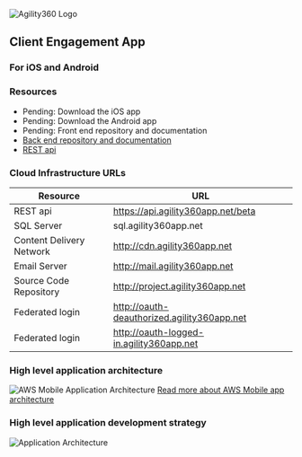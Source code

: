 ![Agility360 Logo](https://raw.githubusercontent.com/Agility360/CEA/master/assets/logo/logo7868398_sm.png "Agility360 Logo")
## Client Engagement App
### For iOS and Android

### Resources
 - Pending: Download the iOS app
 - Pending: Download the Android app
 - Pending: Front end repository and documentation
 - [Back end repository and documentation](https://github.com/Agility360/CEA/tree/master/backend)
 - [REST api](https://hqctqkd7xc.execute-api.us-east-1.amazonaws.com/beta)

### Cloud Infrastructure URLs

| Resource  | URL |
| ------------- | ------------- |
| REST api  | https://api.agility360app.net/beta |
| SQL Server  | sql.agility360app.net  |
| Content Delivery Network  | http://cdn.agility360app.net  |
| Email Server  | http://mail.agility360app.net  |
| Source Code Repository  | http://project.agility360app.net  |
| Federated login  | http://oauth-deauthorized.agility360app.net  |
| Federated login  | http://oauth-logged-in.agility360app.net  |


### High level application architecture
 ![AWS Mobile Application Architecture](https://raw.githubusercontent.com/Agility360/CEA/master/enterprise-mobile-hub_serverless-compute-app.png "AWS Mobile app architecture")
 [Read more about AWS Mobile app architecture](https://aws.amazon.com/mobile/)

### High level application development strategy
 ![Application Architecture](https://raw.githubusercontent.com/Agility360/CEA/master/application-architecture2.png "Application Architecture")
